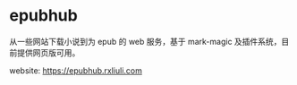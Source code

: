 # epubhub

从一些网站下载小说到为 epub 的 web 服务，基于 mark-magic 及插件系统，目前提供网页版可用。

website: <https://epubhub.rxliuli.com>
